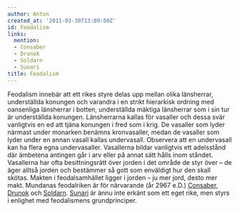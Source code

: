 ```yaml
---
author: Anton
created_at: '2011-03-30T13:09:00Z'
id: Feodalism
links:
  mention:
  - Consaber
  - Drunok
  - Soldarn
  - Sunari
title: Feodalism
---
```


Feodalism innebär att ett rikes styre delas upp mellan olika länsherrar, underställda konungen och
varandra i en strikt hierarkisk ordning med oansenliga länsherrar i botten, underställda mäktiga
länsherrar som i sin tur är underställda konungen. Länsherrarna kallas för vasaller och dessa svär
vanligtvis en ed att tjäna konungen i fred som i krig. De vasaller som lyder närmast under monarken
benämns kronvasaller, medan de vasaller som lyder under en annan vasall kallas undervasall.
Observera att en undervasall kan ha flera egna undervasaller. Vasallerna bildar vanligtvis ett
adelsstånd där ämbetena antingen går i arv eller på annat sätt hålls inom ståndet. Vasallerna har
ofta besittningsrätt över jorden i det område de styr över – de äger alltså jorden och bestämmer så
gott som enväldigt hur den skall skötas. Makten i feodalsamhället ligger i jorden – ju mer jord,
desto mer makt. Mundanas feodalriken är för närvarande (år 2967 e.D.) [Consaber], [Drunok] och
[Soldarn]. [Sunari] är ännu inte erkänt som ett eget rike, men styrs i enlighet med feodalismens
grundprinciper.

  [Consaber]: Consaber
  [Drunok]: Drunok
  [Soldarn]: Soldarn
  [Sunari]: Sunari
